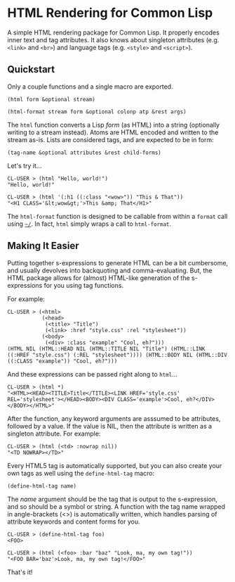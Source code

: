 # HTML Rendering for Common Lisp

A simple HTML rendering package for Common Lisp. It properly encodes inner text and tag attributes. It also knows about singleton attributes (e.g. `<link>` and `<br>`) and language tags (e.g. `<style>` and `<script>`).

## Quickstart

Only a couple functions and a single macro are exported.

    (html form &optional stream)

    (html-format stream form &optional colonp atp &rest args)

The `html` function converts a Lisp *form* (as HTML) into a string (optionally writing to a stream instead). Atoms are HTML encoded and written to the stream as-is. Lists are considered tags, and are expected to be in form:

    (tag-name &optional attributes &rest child-forms)

Let's try it...

    CL-USER > (html "Hello, world!")
    "Hello, world!"

    CL-USER > (html '(:h1 ((:class "<wow>")) "This & That"))
    "<H1 CLASS='&lt;wow&gt;'>This &amp; That</H1>"

The `html-format` function is designed to be callable from within a `format` call using [`~/`](http://www.lispworks.com/documentation/HyperSpec/Body/22_ced.htm). In fact, `html` simply wraps a call to `html-format`.

## Making It Easier

Putting together s-expressions to generate HTML can be a bit cumbersome, and usually devolves into backquoting and comma-evaluating. But, the HTML package allows for (almost) HTML-like generation of the s-expressions for you using tag functions.

For example:

    CL-USER > (<html>
               (<head>
                (<title> "Title")
                (<link> :href "style.css" :rel "stylesheet"))
               (<body>
                (<div> :class "example" "Cool, eh?")))
    (HTML NIL (HTML::HEAD NIL (HTML::TITLE NIL "Title") (HTML::LINK ((:HREF "style.css") (:REL "stylesheet")))) (HTML::BODY NIL (HTML::DIV ((:CLASS "example")) "Cool, eh?")))

And these expressions can be passed right along to `html`...

    CL-USER > (html *)
    "<HTML><HEAD><TITLE>Title</TITLE><LINK HREF='style.css' REL='stylesheet'></HEAD><BODY><DIV CLASS='example'>Cool, eh?</DIV></BODY></HTML>"

After the function, any keyword arguments are asssumed to be attributes, followed by a value. If the value is NIL, then the attribute is written as a singleton attribute. For example:

    CL-USER > (html (<td> :nowrap nil))
    "<TD NOWRAP></TD>"

Every HTML5 tag is automatically supported, but you can also create your own tags as well using the `define-html-tag` macro:

    (define-html-tag name)

The *name* argument should be the tag that is output to the s-expression, and so should be a symbol or string. A function with the tag name wrapped in angle-brackets (<>) is automatically written, which handles parsing of attribute keywords and content forms for you.

    CL-USER > (define-html-tag foo)
    <FOO>

    CL-USER > (html (<foo> :bar "baz" "Look, ma, my own tag!"))
    "<FOO BAR='baz'>Look, ma, my own tag!</FOO>"

That's it!
